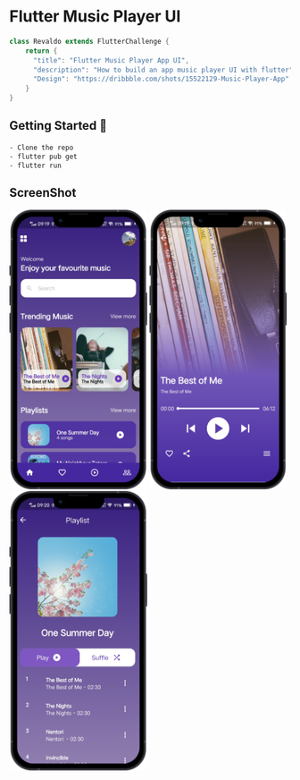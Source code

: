 # Flutter Music Player UI

```dart
class Revaldo extends FlutterChallenge {
    return {
      "title": "Flutter Music Player App UI",
      "description": "How to build an app music player UI with flutter",
      "Design": "https://dribbble.com/shots/15522129-Music-Player-App"
    }
}
```

## Getting Started 🚀

```shell
- Clone the repo
- flutter pub get
- flutter run
```

## ScreenShot
<img src="doc/screen01.png" height="500em" />&nbsp;<img src="doc/screen02.png" height="500em" />&nbsp;<img src="doc/screen03.png" height="500em" />

